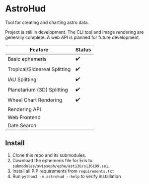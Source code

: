 # AstroHud

Tool for creating and charting astro data.

Project is still in development. The CLI tool and image rendering are generally complete. A web API is planned for future development.

| Feature | Status |
|---------|--------|
| Basic ephemeris | ✔️ |
| Tropical/Sideareal Splitting | ✔️ |
| IAU Splitting | ✔️ |
| Planetarium (3D) Splitting | ✔️ |
| Wheel Chart Rendering | ✔️ |
| Rendering API |  |
| Web Frontend |  |
| Date Search |  |

## Install

1. Clone this repo and its submodules.
2. Download the ephemeris file for Eris to `submodules/swisseph/ephe/ast136/s136199.se1`.
3. Install all PIP requirements from `requirements.txt`
4. Run `python3 -m astrohud --help` to verify installation
